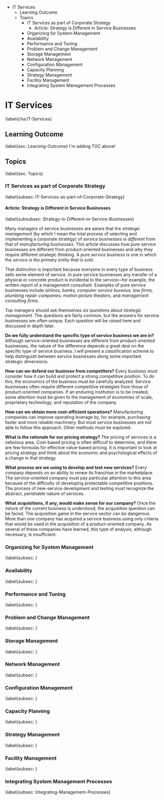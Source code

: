 <!-- MarkdownTOC -->

- IT Services
	- Learning Outcome
	- Topics
		- IT Services as part of Corporate Strategy
			- Article: Strategy is Different in Service Businesses
		- Organizing for System Management
		- Availability
		- Performance and Tuning
		- Problem and Change Management
		- Storage Management
		- Network Management
		- Configuration Management
		- Capacity Planning
		- Strategy Management
		- Facility Management
		- Integrating System Management Processes

<!-- /MarkdownTOC -->


# IT Services
\label{cha:IT-Services}


## Learning Outcome
\label{sec: Learning-Outcome}
I'm adding TOC above!

## Topics
\label{sec: Topics}


### IT Services as part of Corporate Strategy
\label{subsec: IT-Services-as-part-of-Corporate-Strategy}

#### Article: Strategy is Different in Service Businesses
\label{subsubsec: Strategy-is-Different-in-Service-Businesses}

Many managers of service businesses are aware that the _strategic management_ (by which I mean the total process of selecting and implementing a corporate strategy) of _service businesses_ is _different_ from that of _manufacturing businesses_. This article discusses how pure service businesses are different from product-oriented businesses and why they require different strategic thinking. A _pure service business_ is one in which the _service is the primary entity that is sold_.

That distinction is important because everyone in every type of business sells some element of service. In pure service businesses any transfer of a physical or concrete product is incidental to the service—for example, the written report of a management consultant. Examples of pure service businesses include _airlines, banks, computer service bureaus, law firms, plumbing repair companies, motion picture theaters_, and _management consulting firms_.

Top managers should ask themselves _six questions about strategic management_. The questions are fairly common, but the answers for service businesses are often unique. Each question will be raised here and discussed in depth later.

**Do we fully understand the specific type of service business we are in?** Although service-oriented businesses are different from product-oriented businesses, the nature of the difference depends a great deal on the specific type of service business. I will present a classification scheme to help distinguish between service businesses along some important strategic dimensions.

**How can we defend our business from competitors?** Every business must consider how it can build and protect a strong competitive position. To do this, the economics of the business must be carefully analyzed. Service businesses often require different competitive strategies from those of product-oriented companies. If an enduring institution is to be created, some attention must be given to the management of economies of scale, proprietary technology, and reputation of the company.

**How can we obtain more cost-efficient operations?** Manufacturing companies can improve operating leverage by, for example, purchasing faster and more reliable machinery. But most service businesses are not able to follow this approach. Other methods must be explored.

**What is the rationale for our pricing strategy?** The pricing of services is a nebulous area. Cost-based pricing is often difficult to determine, and there are few formulas for effective value-based pricing. It is important to look at pricing strategy and think about the economic and psychological effects of a change in that strategy.

**What process are we using to develop and test new services?** Every company depends on an ability to renew its franchise in the marketplace. The service-oriented company must pay particular attention to this area because of the difficulty of developing protectable competitive positions. The process of new-service development and testing must recognize the abstract, perishable nature of services.

**What acquisitions, if any, would make sense for our company?** Once the nature of the current business is understood, the acquisition question can be faced. The acquisition game in the service sector can be dangerous. More than one company has acquired a service business using only criteria that would be used in the acquisition of a product-oriented company. As several of these companies have learned, this type of analysis, although necessary, is insufficient.

### Organizing for System Management
\label{subsec: }


### Availability
\label{subsec: }


### Performance and Tuning
\label{subsec: }


### Problem and Change Management
\label{subsec: }


### Storage Management
\label{subsec: }


### Network Management
\label{subsec: }


### Configuration Management
\label{subsec: }


### Capacity Planning
\label{subsec: }


### Strategy Management
\label{subsec: }


### Facility Management
\label{subsec: }


### Integrating System Management Processes
\label{subsec: Integrating-Management-Processes}
